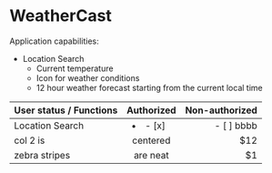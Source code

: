 # WeatherCast
Application capabilities:
* Location Search
  * Current temperature
  * Icon for weather conditions
  * 12 hour weather forecast starting from the current local time

| User status / Functions        | Authorized           | Non-authorized  |
| ------------- |:-------------:| -----:|
| Location Search      | <li>- [x]  </li> | - [ ] bbbb |
| col 2 is      | centered      |   $12 |
| zebra stripes | are neat      |    $1 |

  
